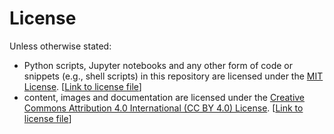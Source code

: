 # License

Unless otherwise stated:

- Python scripts, Jupyter notebooks and any other form of code or
  snippets (e.g., shell scripts) in this repository are licensed under
  the [MIT License](https://opensource.org/licenses/MIT).
  [[Link to license file](license/LICENSE_code.md)]
- content, images and documentation are licensed under the
  [Creative Commons Attribution 4.0 International (CC BY 4.0) License](https://creativecommons.org/licenses/by/4.0/).
  [[Link to license file](license/LICENSE_content.md)]
